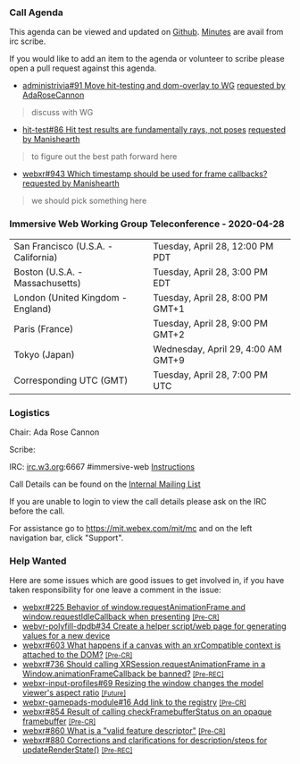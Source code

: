 ### Call Agenda

This agenda can be viewed and updated on [Github](https://github.com/immersive-web/administrivia/blob/master/meetings/wg/2020-04-28-Immersive_Web_Working_Group_Teleconference-agenda.md).
[Minutes](https://www.w3.org/2020/04/28-immersive-web-minutes.html) are avail from irc scribe.

If you would like to add an item to the agenda or volunteer to scribe please open a pull request against this agenda.

* [administrivia#91 Move hit-testing and dom-overlay to WG](https://github.com/immersive-web/administrivia/issues/91) [requested by AdaRoseCannon](https://github.com/immersive-web/administrivia/issues/91#issuecomment-619241289)
> discuss with WG

* [hit-test#86 Hit test results are fundamentally rays, not poses](https://github.com/immersive-web/hit-test/issues/86) [requested by Manishearth](https://github.com/immersive-web/hit-test/issues/86#issuecomment-619141861)
> to figure out the best path forward here

* [webxr#943 Which timestamp should be used for frame callbacks?](https://github.com/immersive-web/webxr/issues/943) [requested by Manishearth](https://github.com/immersive-web/webxr/issues/943#issuecomment-616914032)
> we should pick something here

### Immersive Web Working Group Teleconference - 2020-04-28

<table>
<tr><td> San Francisco (U.S.A. - California) <td> Tuesday, April 28, 12:00 PM PDT
<tr><td> Boston (U.S.A. - Massachusetts) <td> Tuesday, April 28, 3:00 PM EDT
<tr><td> London (United Kingdom - England) <td> Tuesday, April 28, 8:00 PM GMT+1
<tr><td> Paris (France) <td> Tuesday, April 28, 9:00 PM GMT+2
<tr><td> Tokyo (Japan) <td> Wednesday, April 29, 4:00 AM GMT+9
<tr><td> Corresponding UTC (GMT) <td> Tuesday, April 28, 7:00 PM UTC
</table>

### Logistics

Chair: Ada Rose Cannon

Scribe:

IRC: [irc.w3.org](http://irc.w3.org/):6667 #immersive-web [Instructions](https://github.com/immersive-web/administrivia/blob/master/IRC.md)

Call Details can be found on the [Internal Mailing List](https://lists.w3.org/Archives/Member/internal-immersive-web/2019Feb/0002.html)

If you are unable to login to view the call details please ask on the IRC before the call.

For assistance go to https://mit.webex.com/mit/mc  and on the left navigation bar, click "Support".

### Help Wanted

Here are some issues which are good issues to get involved in, if you have taken responsibility for one leave a comment in the issue:

- [webxr#225 Behavior of window.requestAnimationFrame and window.requestIdleCallback when presenting](https://github.com/immersive-web/webxr/issues/225) [<small>[Pre-CR]</small>](https://api.github.com/repos/immersive-web/webxr/milestones/3)
- [webvr-polyfill-dpdb#34 Create a helper script/web page for generating values for a new device](https://github.com/immersive-web/webvr-polyfill-dpdb/issues/34)
- [webxr#603 What happens if a canvas with an xrCompatible context is attached to the DOM?](https://github.com/immersive-web/webxr/issues/603) [<small>[Pre-CR]</small>](https://api.github.com/repos/immersive-web/webxr/milestones/3)
- [webxr#736 Should calling XRSession.requestAnimationFrame in a Window.animationFrameCallback be banned?](https://github.com/immersive-web/webxr/issues/736) [<small>[Pre-REC]</small>](https://api.github.com/repos/immersive-web/webxr/milestones/16)
- [webxr-input-profiles#69 Resizing the window changes the model viewer's aspect ratio](https://github.com/immersive-web/webxr-input-profiles/issues/69) [<small>[Future]</small>](https://api.github.com/repos/immersive-web/webxr-input-profiles/milestones/4)
- [webxr-gamepads-module#16 Add link to the registry](https://github.com/immersive-web/webxr-gamepads-module/issues/16) [<small>[Pre-CR]</small>](https://api.github.com/repos/immersive-web/webxr-gamepads-module/milestones/1)
- [webxr#854 Result of calling checkFramebufferStatus on an opaque framebuffer](https://github.com/immersive-web/webxr/issues/854) [<small>[Pre-CR]</small>](https://api.github.com/repos/immersive-web/webxr/milestones/3)
- [webxr#860 What is a "valid feature descriptor"](https://github.com/immersive-web/webxr/issues/860) [<small>[Pre-CR]</small>](https://api.github.com/repos/immersive-web/webxr/milestones/3)
- [webxr#880 Corrections and clarifications for description/steps for updateRenderState()](https://github.com/immersive-web/webxr/issues/880) [<small>[Pre-REC]</small>](https://api.github.com/repos/immersive-web/webxr/milestones/16)


              
